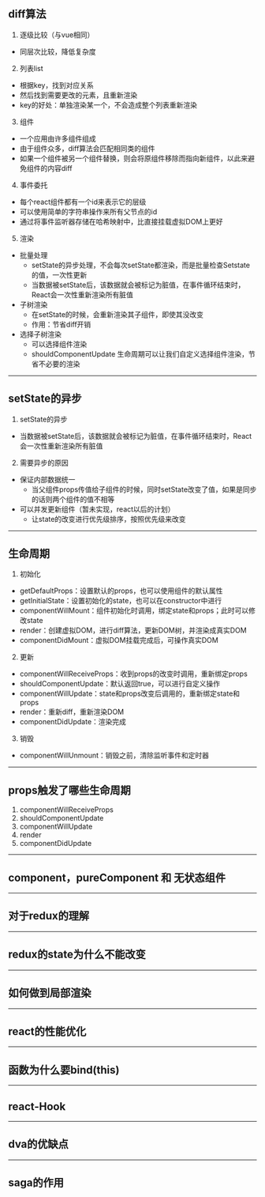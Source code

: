 ## diff算法
1. 逐级比较（与vue相同）
  - 同层次比较，降低复杂度

2. 列表list
  - 根据key，找到对应关系
  - 然后找到需要更改的元素，且重新渲染
  - key的好处：单独渲染某一个，不会造成整个列表重新渲染

3. 组件
  - 一个应用由许多组件组成
  - 由于组件众多，diff算法会匹配相同类的组件
  - 如果一个组件被另一个组件替换，则会将原组件移除而指向新组件，以此来避免组件的内容diff

4. 事件委托
  - 每个react组件都有一个id来表示它的层级
  - 可以使用简单的字符串操作来所有父节点的id
  - 通过将事件监听器存储在哈希映射中，比直接挂载虚拟DOM上更好

5. 渲染
  - 批量处理
    - setState的异步处理，不会每次setState都渲染，而是批量检查Setstate的值，一次性更新
    - 当数据被setState后，该数据就会被标记为脏值，在事件循环结束时，React会一次性重新渲染所有脏值
  - 子树渲染
    - 在setState的时候，会重新渲染其子组件，即使其没改变
    - 作用：节省diff开销
  - 选择子树渲染
    - 可以选择组件渲染
    - shouldComponentUpdate 生命周期可以让我们自定义选择组件渲染，节省不必要的渲染

---
## setState的异步
1. setState的异步
  - 当数据被setState后，该数据就会被标记为脏值，在事件循环结束时，React会一次性重新渲染所有脏值
2. 需要异步的原因
  - 保证内部数据统一
    - 当父组件props传值给子组件的时候，同时setState改变了值，如果是同步的话则两个组件的值不相等
  - 可以并发更新组件（暂未实现，react以后的计划）
    - 让state的改变进行优先级排序，按照优先级来改变

---
## 生命周期
1. 初始化
  - getDefaultProps：设置默认的props，也可以使用组件的默认属性
  - getInitialState：设置初始化的state，也可以在constructor中进行
  - componentWillMount：组件初始化时调用，绑定state和props；此时可以修改state
  - render：创建虚拟DOM，进行diff算法，更新DOM树，并渲染成真实DOM
  - componentDidMount：虚拟DOM挂载完成后，可操作真实DOM
2. 更新
  - componentWillReceiveProps：收到props的改变时调用，重新绑定props
  - shouldComponentUpdate：默认返回true，可以进行自定义操作
  - componentWillUpdate：state和props改变后调用的，重新绑定state和props
  - render：重新diff，重新渲染DOM
  - componentDidUpdate：渲染完成
3. 销毁
  - componentWillUnmount：销毁之前，清除监听事件和定时器

---
## props触发了哪些生命周期
1. componentWillReceiveProps
2. shouldComponentUpdate
3. componentWillUpdate
4. render
5. componentDidUpdate

---
## component，pureComponent 和 无状态组件


---
## 对于redux的理解


---
## redux的state为什么不能改变


---
## 如何做到局部渲染


---
## react的性能优化


---
## 函数为什么要bind(this)


---
## react-Hook


---
## dva的优缺点


---
## saga的作用